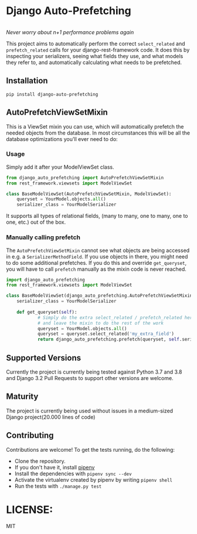 
# Django Auto-Prefetching
[![<GeeWee>](https://circleci.com/gh/GeeWee/django-auto-prefetching.svg?style=shield)](https://app.circleci.com/pipelines/github/GeeWee/django-auto-prefetching)

*Never worry about n+1 performance problems again*

This project aims to automatically perform the correct `select_related` and `prefetch_related`
calls for your django-rest-framework code. It does this by inspecting your serializers, seeing what fields
they use, and what models they refer to, and automatically calculating what needs to be prefetched.

## Installation
`pip install django-auto-prefetching`

## AutoPrefetchViewSetMixin
This is a ViewSet mixin you can use, which will automatically prefetch the needed objects from the database.
In most circumstances this will be all the database optimizations you'll ever need to do:

### Usage
Simply add it after your ModelViewSet class.

```python
from django_auto_prefetching import AutoPrefetchViewSetMixin
from rest_framework.viewsets import ModelViewSet

class BaseModelViewSet(AutoPrefetchViewSetMixin, ModelViewSet):
    queryset = YourModel.objects.all()
    serializer_class = YourModelSerializer
```
It supports all types of relational fields, (many to many, one to many, one to one, etc.) out of the box.

### Manually calling prefetch
The `AutoPrefetchViewSetMixin` cannot see what objects are being accessed in e.g. a `SerializerMethodField`.
If you use objects in there, you might need to do some additional prefetches.
If you do this and override `get_queryset`, you will have to call `prefetch` manually as the mixin code is never reached.

```python
import django_auto_prefetching
from rest_framework.viewsets import ModelViewSet

class BaseModelViewSet(django_auto_prefetching.AutoPrefetchViewSetMixin, ModelViewSet):
    serializer_class = YourModelSerializer
    
    def get_queryset(self):
            # Simply do the extra select_related / prefetch_related here
            # and leave the mixin to do the rest of the work
            queryset = YourModel.objects.all()
            queryset = queryset.select_related('my_extra_field')
            return django_auto_prefetching.prefetch(queryset, self.serializer_class)
```

## Supported Versions
Currently the project is currently being tested against Python 3.7 and 3.8 and Django 3.2
Pull Requests to support other versions are welcome.

## Maturity
The project is currently being used without issues in a medium-sized Django project(20.000 lines of code)

## Contributing
Contributions are welcome! To get the tests running, do the following:
- Clone the repository.
- If you don't have it, install [pipenv](https://docs.pipenv.org/en/latest/install/#installing-pipenv)
- Install the dependencies with `pipenv sync --dev`
- Activate the virtualenv created by pipenv by writing `pipenv shell`
- Run the tests with `./manage.py test`   

# LICENSE:
MIT